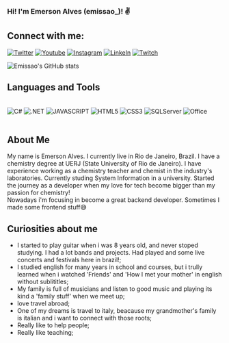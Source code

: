 ### Hi! I'm Emerson Alves (emissao_)! ✌️
## Connect with me:
[![Twitter](https://img.shields.io/badge/Twitter-1DA1F2?style=for-the-badge&logo=twitter&logoColor=white)](https://twitter.com/emissao_)
[![Youtube](https://img.shields.io/badge/YouTube-FF0000?style=for-the-badge&logo=youtube&logoColor=white)](https://www.youtube.com/channel/UCvbh0PttoHSeyRDj7RswQDg)
[![Instagram](https://img.shields.io/badge/Instagram-E4405F?style=for-the-badge&logo=instagram&logoColor=white)](https://www.instagram.com/emissao_/)
[![LinkeIn](https://img.shields.io/badge/LinkedIn-0077B5?style=for-the-badge&logo=linkedin&logoColor=white)](https://www.linkedin.com/in/emerson-alves-1a427b67/)
[![Twitch](https://img.shields.io/badge/Twitch-9146FF?style=for-the-badge&logo=twitch&logoColor=white)](https://www.twitch.tv/emissao)

![Emissao's GitHub stats](https://github-readme-stats.vercel.app/api?username=emissao&show_icons=true&theme=dracula)

## Languages and Tools

<div style="display: inline_block"><br>
<img alt="C#" src="https://img.shields.io/badge/C%23-239120?style=for-the-badge&logo=c-sharp&logoColor=white"/>
<img alt=".NET" src="https://img.shields.io/badge/.NET-5C2D91?style=for-the-badge&logo=.net&logoColor=white"/>
<img alt="JAVASCRIPT" src="https://img.shields.io/badge/JavaScript-F7DF1E?style=for-the-badge&logo=javascript&logoColor=black"/>
<img alt="HTML5" src="https://img.shields.io/badge/HTML5-E34F26?style=for-the-badge&logo=html5&logoColor=white"/>
<img alt="CSS3" src="https://img.shields.io/badge/CSS3-1572B6?style=for-the-badge&logo=css3&logoColor=white"/>
<img alt="SQLServer" src="https://img.shields.io/badge/Microsoft_SQL_Server-CC2927?style=for-the-badge&logo=microsoft-sql-server&logoColor=white"/>
<img alt="Office" src="https://img.shields.io/badge/Microsoft_Office-D83B01?style=for-the-badge&logo=microsoft-office&logoColor=white"/>
</div><BR>

## About Me
My name is Emerson Alves. I currently live in Rio de Janeiro, Brazil.
I have a chemistry degree at UERJ (State University of Rio de Janeiro). I have experience working as a chemistry teacher and chemist in the industry's laboratories.
Currently studing System Information in a university. 
Started the journey as a developer when my love for tech become bigger than my passion for chemistry!  
Nowadays i'm focusing in become a great backend developer. Sometimes I made some frontend stuff😅

## Curiosities about me
- I started to play guitar when i was 8 years old, and never stoped studying. I had a lot bands and projects. Had played and some live concerts and festivals here in brazil!;
- I studied english for many years in school and courses, but i trully learned when i watched 'Friends' and 'How I met your mother' in english without sublititles;
- My family is full of musicians and listen to good music and playing its kind a 'family stuff' when we meet up;
- love travel abroad; 
- One of my dreams is travel to italy, beacause my grandmother's family is italian and i want to connect with those roots;
- Really like to help people;
- Really like teaching;
  
